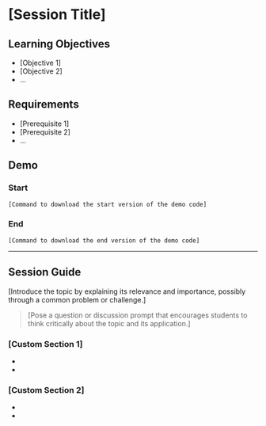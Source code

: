 # [Session Title]

## Learning Objectives

- [Objective 1]
- [Objective 2]
- ...

## Requirements

- [Prerequisite 1]
- [Prerequisite 2]
- ...

## Demo

### Start

```
[Command to download the start version of the demo code]
```

### End

```
[Command to download the end version of the demo code]
```

---

## Session Guide

[Introduce the topic by explaining its relevance and importance, possibly through a common problem or challenge.]

> [Pose a question or discussion prompt that encourages students to think critically about the topic and its application.]

### [Custom Section 1]

-
-

### [Custom Section 2]

-
-
